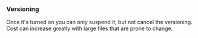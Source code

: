 ### Versioning

Once it's turned on you can only suspend it, but not cancel the versioning. Cost can increase greatly with large files that are prone to change.
